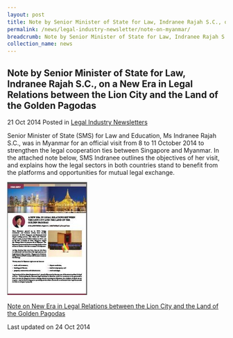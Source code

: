 ```yaml
---
layout: post
title: Note by Senior Minister of State for Law, Indranee Rajah S.C., on a New Era in Legal Relations between the Lion City and the Land of the Golden Pagodas
permalink: /news/legal-industry-newsletter/note-on-myanmar/
breadcrumb: Note by Senior Minister of State for Law, Indranee Rajah S.C., on a New Era in Legal Relations between the Lion City and the Land of the Golden Pagodas
collection_name: news
---
```


<style>
  .image {width: 200px;}
  .image img {max-width: 100%;}
</style>

Note by Senior Minister of State for Law, Indranee Rajah S.C., on a New Era in Legal Relations between the Lion City and the Land of the Golden Pagodas
---

21 Oct 2014 Posted in [Legal Industry Newsletters](/news/legal-industry-newsletters/)

Senior Minister of State (SMS) for Law and Education, Ms Indranee Rajah S.C., was in Myanmar for an official visit from 8 to 11 October 2014 to strengthen the legal cooperation ties between Singapore and Myanmar. In the attached note below, SMS Indranee outlines the objectives of her visit, and explains how the legal sectors in both countries stand to benefit from the platforms and opportunities for mutual legal exchange.

<div class="image">
  <a href="/files/SMSNoteonMyanmar.pdf/"><img src="/images/1414119872449.jpg/"></a>
</div>

<a href="/files/SMSNoteonMyanmar.pdf/">Note on New Era in Legal Relations between the Lion City and the Land of the Golden Pagodas</a>

<p class="right-side-updated">Last updated on 24 Oct 2014</p>
